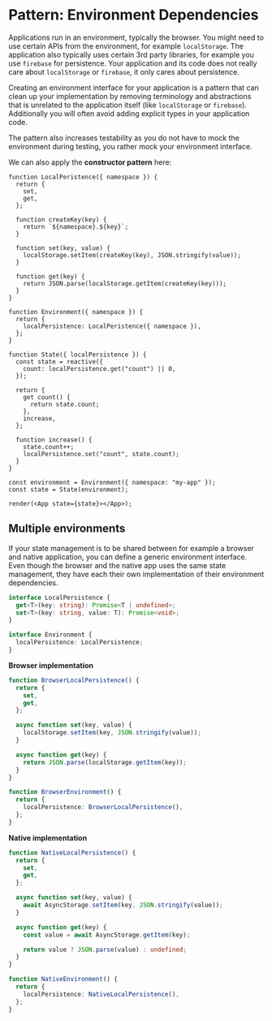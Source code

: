 # Pattern: Environment Dependencies

Applications run in an environment, typically the browser. You might need to use certain APIs from the environment, for example `localStorage`. The application also typically uses certain 3rd party libraries, for example you use `firebase` for persistence. Your application and its code does not really care about `localStorage` or `firebase`, it only cares about persistence.

Creating an environment interface for your application is a pattern that can clean up your implementation by removing terminology and abstractions that is unrelated to the application itself (like `localStorage` or `firebase`). Additionally you will often avoid adding explicit types in your application code.

The pattern also increases testability as you do not have to mock the environment during testing, you rather mock your environment interface.

We can also apply the **constructor pattern** here:

```tsx
function LocalPeristence({ namespace }) {
  return {
    set,
    get,
  };

  function createKey(key) {
    return `${namespace}.${key}`;
  }

  function set(key, value) {
    localStorage.setItem(createKey(key), JSON.stringify(value));
  }

  function get(key) {
    return JSON.parse(localStorage.getItem(createKey(key)));
  }
}

function Environment({ namespace }) {
  return {
    localPersistence: LocalPeristence({ namespace }),
  };
}

function State({ localPersistence }) {
  const state = reactive({
    count: localPersistence.get("count") || 0,
  });

  return {
    get count() {
      return state.count;
    },
    increase,
  };

  function increase() {
    state.count++;
    localPersistence.set("count", state.count);
  }
}

const environment = Environment({ namespace: "my-app" });
const state = State(environment);

render(<App state={state}></App>);
```

## Multiple environments

If your state management is to be shared between for example a browser and native application, you can define a generic environment interface. Even though the browser and the native app uses the same state management, they have each their own implementation of their environment dependencies.

```ts
interface LocalPersistence {
  get<T>(key: string): Promise<T | undefined>;
  set<T>(key: string, value: T): Promise<void>;
}

interface Environment {
  localPersistence: LocalPersistence;
}
```

**Browser implementation**

```ts
function BrowserLocalPersistence() {
  return {
    set,
    get,
  };

  async function set(key, value) {
    localStorage.setItem(key, JSON.stringify(value));
  }

  async function get(key) {
    return JSON.parse(localStorage.getItem(key));
  }
}

function BrowserEnvironment() {
  return {
    localPersistence: BrowserLocalPersistence(),
  };
}
```

**Native implementation**

```ts
function NativeLocalPersistence() {
  return {
    set,
    get,
  };

  async function set(key, value) {
    await AsyncStorage.setItem(key, JSON.stringify(value));
  }

  async function get(key) {
    const value = await AsyncStorage.getItem(key);

    return value ? JSON.parse(value) : undefined;
  }
}

function NativeEnvironment() {
  return {
    localPersistence: NativeLocalPersistence(),
  };
}
```
